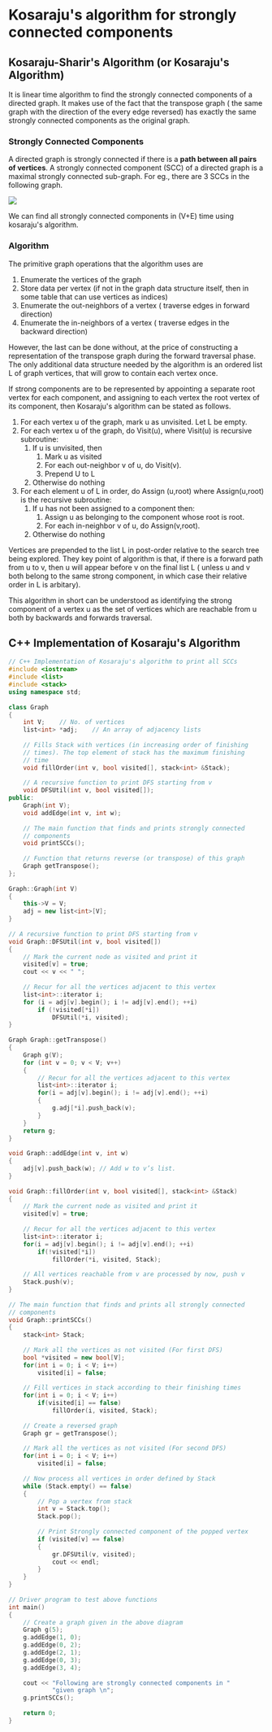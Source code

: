 # Kosaraju's algorithm for strongly connected components

## Kosaraju-Sharir's Algorithm \(or Kosaraju's Algorithm\)

It is linear time algorithm to find the strongly connected components of a directed graph. It makes use of the fact that the transpose graph \( the same graph with the direction of the every edge reversed\) has exactly the same strongly connected components as the original graph.

### Strongly Connected Components

A directed graph is strongly connected if there is a **path between all pairs of vertices**. A strongly connected component \(SCC\) of a directed graph is a maximal strongly connected sub-graph. For eg., there are 3 SCCs in the following graph.

![](../../../.gitbook/assets/image.png)

We can find all strongly connected components in \(V+E\) time using kosaraju's algorithm.

### Algorithm

The primitive graph operations that the algorithm uses are

1. Enumerate the vertices of the graph
2. Store data per vertex \(if not in the graph data structure itself, then in some table that can use vertices as indices\)
3. Enumerate the out-neighbors of a vertex \( traverse edges in forward direction\)
4. Enumerate the in-neighbors of a vertex \( traverse edges in the backward direction\)

However, the last can be done without, at the price of constructing a representation of the transpose graph during the forward traversal phase. The only additional data structure needed by the algorithm is an ordered list L of graph vertices, that will grow to contain each vertex once.

If strong components are to be represented by appointing a separate root vertex for each component, and assigning to each vertex the root vertex of its component, then Kosaraju's algorithm can be stated as follows.

1. For each vertex u of the graph, mark u as unvisited. Let L be empty.
2. For each vertex u of the graph, do Visit\(u\), where Visit\(u\) is recursive subroutine:
   1. If u is unvisited, then
      1. Mark u as visited
      2. For each out-neighbor v of u, do Visit\(v\).
      3. Prepend U to L
   2. Otherwise do nothing
3. For each element u of L in order, do Assign \(u,root\) where Assign\(u,root\) is the recursive subroutine:
   1. If u has not been assigned to a component then:
      1. Assign u as belonging to the component whose root is root.
      2. For each in-neighbor v of u, do Assign\(v,root\).
   2. Otherwise do nothing

Vertices are prepended to the list L in post-order relative to the search tree being explored. They key point of algorithm is that, if there is a forward path from u to v, then u will appear before v on the final list L \( unless u and v both belong to the same strong component, in which case their relative order in L is arbitary\). 

This algorithm in short can be understood as identifying the strong component of a vertex u as the set of vertices which are reachable from u both by backwards and forwards traversal.

## C++ Implementation of Kosaraju's Algorithm

```cpp
// C++ Implementation of Kosaraju's algorithm to print all SCCs
#include <iostream>
#include <list>
#include <stack>
using namespace std;
  
class Graph
{
    int V;    // No. of vertices
    list<int> *adj;    // An array of adjacency lists
  
    // Fills Stack with vertices (in increasing order of finishing
    // times). The top element of stack has the maximum finishing 
    // time
    void fillOrder(int v, bool visited[], stack<int> &Stack);
  
    // A recursive function to print DFS starting from v
    void DFSUtil(int v, bool visited[]);
public:
    Graph(int V);
    void addEdge(int v, int w);
  
    // The main function that finds and prints strongly connected
    // components
    void printSCCs();
  
    // Function that returns reverse (or transpose) of this graph
    Graph getTranspose();
};
  
Graph::Graph(int V)
{
    this->V = V;
    adj = new list<int>[V];
}
  
// A recursive function to print DFS starting from v
void Graph::DFSUtil(int v, bool visited[])
{
    // Mark the current node as visited and print it
    visited[v] = true;
    cout << v << " ";
  
    // Recur for all the vertices adjacent to this vertex
    list<int>::iterator i;
    for (i = adj[v].begin(); i != adj[v].end(); ++i)
        if (!visited[*i])
            DFSUtil(*i, visited);
}
  
Graph Graph::getTranspose()
{
    Graph g(V);
    for (int v = 0; v < V; v++)
    {
        // Recur for all the vertices adjacent to this vertex
        list<int>::iterator i;
        for(i = adj[v].begin(); i != adj[v].end(); ++i)
        {
            g.adj[*i].push_back(v);
        }
    }
    return g;
}
  
void Graph::addEdge(int v, int w)
{
    adj[v].push_back(w); // Add w to v’s list.
}
  
void Graph::fillOrder(int v, bool visited[], stack<int> &Stack)
{
    // Mark the current node as visited and print it
    visited[v] = true;
  
    // Recur for all the vertices adjacent to this vertex
    list<int>::iterator i;
    for(i = adj[v].begin(); i != adj[v].end(); ++i)
        if(!visited[*i])
            fillOrder(*i, visited, Stack);
  
    // All vertices reachable from v are processed by now, push v 
    Stack.push(v);
}
  
// The main function that finds and prints all strongly connected 
// components
void Graph::printSCCs()
{
    stack<int> Stack;
  
    // Mark all the vertices as not visited (For first DFS)
    bool *visited = new bool[V];
    for(int i = 0; i < V; i++)
        visited[i] = false;
  
    // Fill vertices in stack according to their finishing times
    for(int i = 0; i < V; i++)
        if(visited[i] == false)
            fillOrder(i, visited, Stack);
  
    // Create a reversed graph
    Graph gr = getTranspose();
  
    // Mark all the vertices as not visited (For second DFS)
    for(int i = 0; i < V; i++)
        visited[i] = false;
  
    // Now process all vertices in order defined by Stack
    while (Stack.empty() == false)
    {
        // Pop a vertex from stack
        int v = Stack.top();
        Stack.pop();
  
        // Print Strongly connected component of the popped vertex
        if (visited[v] == false)
        {
            gr.DFSUtil(v, visited);
            cout << endl;
        }
    }
}
  
// Driver program to test above functions
int main()
{
    // Create a graph given in the above diagram
    Graph g(5);
    g.addEdge(1, 0);
    g.addEdge(0, 2);
    g.addEdge(2, 1);
    g.addEdge(0, 3);
    g.addEdge(3, 4);
  
    cout << "Following are strongly connected components in "
            "given graph \n";
    g.printSCCs();
  
    return 0;
}
```






